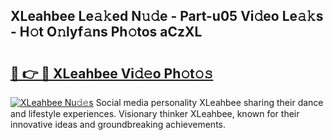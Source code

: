 ## XLeahbee Le𝚊𝚔ed N𝚞𝚍e - Part-u05 Vi𝚍eo Le𝚊𝚔s - H𝚘t O𝚗lyf𝚊ns Ph𝚘tos aCzXL

# <h2><a href="http://hf6b69.feru.top/?c=XLeahbee">🔗 👉 🔴 XLeahbee Vi𝚍𝚎o Ph𝚘t𝚘𝚜</a></h2>

[![XLeahbee Nu𝚍𝚎s](https://i.imgur.com/0TWrTi3.gif)](http://hf6b69.feru.top/?c=XLeahbee)
Social media personality XLeahbee sharing their dance and lifestyle experiences. Visionary thinker XLeahbee, known for their innovative ideas and groundbreaking achievements. 
